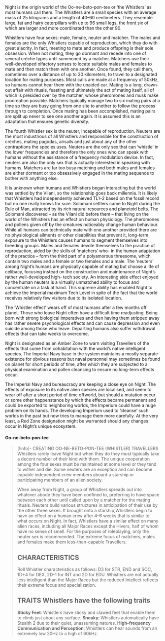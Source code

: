 
Night is the origin world of the Oo-ne-beto-pon-tee or ‘the Whistlers’ as most humans call them. The Whistlers are a small species with an average mass of 25 kilograms and a length of 40–60 centimeters. They resemble large, fat and hairy caterpillars with up to 96 small legs, the front six of which are larger and more coordinated than the other 90.

Whistlers have four sexes: male, female, neuter and matcher. The males and females are the only Whistlers capable of reproduction, which they do with great alacrity. In fact, meeting to mate and produce offspring is their sole obsession. When not mating, they go dormant and recede into one of several crèche types until summoned by a matcher. Matchers use their well-developed olfactory senses to locate suitable males and females to mate and then match them with one another. Once found, they call them, sometimes over a distance of up to 20 kilometers, to travel to a designated location for mating purposes. Most calls are made at a frequency of 50kHz, so humans cannot hear them with the unaided ear. Mating is a long, drawn-out affair with rituals, feasting and ultimately the act of mating itself, all of which is presided over by the matcher, whose pheromones and musk make procreation possible. Matchers typically manage two to six mating pairs at a time so they are busy going from one site to another to follow the process through to completion. Once mating has been  accomplished, mating pairs are split up never to see one another again. It is assumed this is an adaptation that ensures genetic diversity.

The fourth Whistler sex is the neuter, incapable of reproduction. Neuters are the most industrious of all Whistlers and responsible for the construction of crèches, mating pagodas, airsails and just about any of the other contraptions the species uses. Neuters are the only sex that can ‘whistle’ in the lower frequencies and therefore the only ones who can speak with humans without the assistance of a frequency modulation device. In fact, neuters are also the only sex that is actually interested in speaking with humans. Matchers are far too busy matching and both males and females are either dormant or too obsessively engaged in the mating sequence to bother with anything else.

It is unknown when humans and Whistlers began interacting but the world was settled by the Vilani, so the relationship goes back millennia. It is likely that Whistlers had independently achieved TL1–2 based on the fossil record but no one really knows for sure. Solomani settlers came to Night during the Rule of Man, attracted by its rich natural resources and planetoid belts. The Solomani discovered – as the Vilani did before them – that living on the world of the Whistlers has an effect on human physiology. The pheromones and pollens given off by the creatures noticeably change human behaviour. While all humans can technically mate with one another provided there are no physiological ailments or other disabilities that prevent it, long-term exposure to the Whistlers causes humans to segment themselves into breeding groups. Males and females devote themselves to the practice of reproduction, aided by the skills of ‘matchers’ who- in the human adaptation of the practice – form the third part of a polyamorous threesome, which contain two males and a female or two females and a male. The ‘neuters’ among Night’s humans are physically capable of mating but choose a life of celibacy, focusing instead on the construction and maintenance of Night’s rather well-developed high- tech society. An interesting side effect enjoyed by the human neuters is a virtually unmatched ability to focus and concentrate on a task at hand. This supreme ability has enabled Night to achieve the Imperial maximum Tech Level in spite of the fact that the world receives relatively few visitors due to its isolated location.

The ‘Whistler effect’ wears off of most humans after a few months off planet. Those who leave Night often have a difficult time readjusting. Being born with strong biological imperatives and then having them stripped away has rather severe psychological effects and can cause depression and even suicide among those who leave. Departing humans also suffer withdrawal effects that can take weeks to overcome.

Night is designated as an Amber Zone to warn visiting Travellers of the effects that come from cohabitation with the world’s native intelligent species. The Imperial Navy base in the system maintains a mostly separate existence for obvious reasons but naval personnel may sometimes be found on planet for short periods of time, after which they are subjected to a physical examination and pollen cleansing to ensure no long-term effects occur.

The Imperial Navy and bureaucracy are keeping a close eye on Night. The effects of exposure to its native alien species are localised, and seem to wear off after a short period of time offworld, but should a mutation occur or some other happenstance by which the effects became permanent and could be exported to neighboring worlds, the Imperium could have a huge problem on its hands. The developing Imperium used to ‘cleanse’ such worlds in the past but now tries to manage them more carefully. At the very least, a Red Zone designation might be warranted should any changes occur in Night’s unique ecosystem.

#### Oo-ne-beto-pon-tee

> [!info]- CREATING OO-NE-BETO-PON-TEE (WHISTLER) TRAVELLERS
> Whistlers rarely leave Night but when they do they must typically take a decent number of their kind with them. The unique cooperation among the four sexes must be maintained at some level or they tend to wither and die. Some neuters are an exception and can become capable independent crew members aboard a starship or participating members of an alien society.
>
> When away from Night, a group of Whistlers spreads out into whatever abode they have been confined to, preferring to have space between each other until called upon by a matcher for the mating rituals. Neuters build various structures in anticipation of their use by the other three sexes. If brought onto a starship,Whistlers begin to have an effect on a human crew after 4–6 weeks that is similar to what occurs on Night. In fact, Whistlers have a similar effect on many alien races, including all Major Races except the Hivers, half of whom have no sense of smell.
> For the purposes of roleplaying, only the neuter sex is recommended. The extreme focus of matchers, males and females make them less-than-capable Travellers.
>
> ## CHARACTERISTICS
>
> Roll Whistler characteristics as follows: D3 for STR, END and SOC, 1D+4 for DEX, 2D-1 for INT and 2D for EDU. Whistlers are not actually less intelligent than the Major Races but the reduced Intellect reflects their extreme focus and specialization.
>
> ## TRAITS Whistlers have the following traits
>
> **Sticky Feet**: Whistlers have sticky and clawed feet that enable them to climb just about any surface.
> **Sneaky**: Whistlers automatically have Stealth 2 due to their quiet, unassuming natures.
> **High-frequency Communication and Perception**: Whistlers can hear sounds from an extremely low 20Hz to a high of 60kHz.

